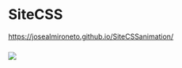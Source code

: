 # SiteCSS
https://josealmironeto.github.io/SiteCSSanimation/

###

<img src='https://user-images.githubusercontent.com/97368866/151583604-eb37edcd-0ae0-479a-a49c-284d42ea327b.gif'>
